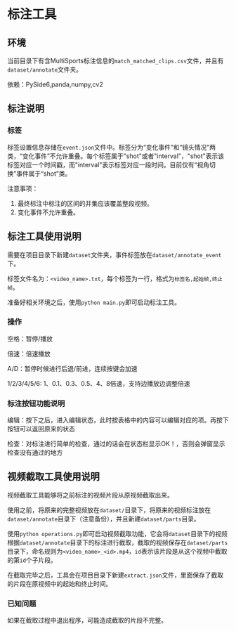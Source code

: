 # 标注工具

## 环境
当前目录下有含MultiSports标注信息的`match_matched_clips.csv`文件，并且有`dataset/annotate`文件夹。

依赖：PySide6,panda,numpy,cv2

## 标注说明

### 标签
标签设置信息存储在`event.json`文件中。标签分为“变化事件”和“镜头情况”两类，“变化事件”不允许重叠。每个标签属于"shot"或者"interval"，"shot"表示该标签对应一个时间戳，而"interval"表示标签对应一段时间。目前仅有“视角切换”事件属于“shot”类。

注意事项：
1. 最终标注中标注的区间的并集应该覆盖整段视频。
2. 变化事件不允许重叠。

## 标注工具使用说明
需要在项目目录下新建`dataset`文件夹，事件标签放在`dataset/annotate_event`下。

标签文件名为：`<video_name>.txt`，每个标签为一行，格式为`标签名,起始帧,终止帧`。

准备好相关环境之后，使用`python main.py`即可启动标注工具。

### 操作
空格：暂停/播放

倍速：倍速播放

A/D：暂停时候进行后退/前进，连续按键会加速

1/2/3/4/5/6: 1、0.1、0.3、0.5、4、8倍速，支持边播放边调整倍速

### 标注按钮功能说明
编辑：按下之后，进入编辑状态，此时按表格中的内容可以编辑对应的项。再按下按钮可以返回原来的状态

检查：对标注进行简单的检查，通过的话会在状态栏显示OK！，否则会弹窗显示检查没有通过的地方

## 视频截取工具使用说明
视频截取工具能够将之前标注的视频片段从原视频截取出来。

使用之前，将原来的完整视频放在`dataset/`目录下，将原来的视频标注放在`dataset/annotate`目录下（注意备份），并且新建`dataset/parts`目录。

使用`python operations.py`即可启动视频截取功能，它会将`dataset`目录下的视频根据`dataset/annotate`目录下的标注进行截取，截取的视频保存在`dataset/parts`目录下，命名规则为`<video_name>_<id>.mp4`，`id`表示该片段是从这个视频中截取的第`id`个子片段。

在截取完毕之后，工具会在项目目录下新建`extract.json`文件，里面保存了截取的片段在原视频中的起始和终止时间。

### 已知问题
如果在截取过程中退出程序，可能造成截取的片段不完整。
